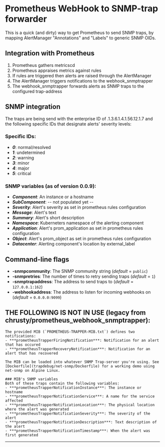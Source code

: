 Prometheus WebHook to SNMP-trap forwarder
=========================================

This is a quick (and dirty) way to get Prometheus to send SNMP traps, by mapping AlertManager "Annotations" and "Labels" to generic SNMP OIDs.

Integration with Prometheus
---------------------------
1. Prometheus gathers metricscd 
2. Prometheus appraises metrics against rules
3. If rules are triggered then alerts are raised through the AlertManager
4. The AlertManager triggers notifications to the webhook_snmptrapper
5. The webhook_snmptrapper forwards alerts as SNMP traps to the configured trap-address

SNMP integration
----------------
The traps are being send with the enterprise ID of .1.3.6.1.4.1.56.12.1.7 and the following specific IDs that designate alerts' severity levels:

### Specific IDs:
- ***0***: normal/resolved
- ***1***: undetermined
- ***2***: warning
- ***3***: minor
- ***4***: major
- ***5***: critical

### SNMP variables (as of version 0.0.9):
- ***Component***: An instance or a hostname
- ***SubComponent***: -- not populated yet --
- ***Severity***: Alert's severity as set in prometheus rules configuration
- ***Message***: Alert's text
- ***Summary***: Alert's short description
- ***Namespace***: Kuberneters namespace of the alerting component
- ***Application***: Alert's prom_application as set in prometheus rules configuration
- ***Object***: Alert's prom_object as set in prometheus rules configuration
- ***Datacenter***: Alerting component's location by external_label

Command-line flags
------------------
- **-snmpcommunity**: The SNMP community string (_default_ = `public`)
- **-snmpretries**: The number of times to retry sending traps (_default_ = `1`)
- **-snmptrapaddress**: The address to send traps to (_default_ = `127.0.0.1:162`)
- **-webhookaddress**: The address to listen for incoming webhooks on (_default_ = `0.0.0.0:9099`)



THE FOLLOWING IS NOT IN USE (legacy from chrusty/prometheus_webhook_snmptrapper):
------------------
    The provided MIB (`PROMETHEUS-TRAPPER-MIB.txt`) defines two notifications:
    - ***prometheusTrapperFiringNotification***: Notification for an alert that has occured
    - ***prometheusTrapperRecoveryNotification***: Notification for an alert that has recovered

    The MIB can be loaded into whatever SNMP Trap-server you're using. See [Dockerfile](trapdebug/net-snmp/Dockerfile) for a working demo using net-snmp on Alpine Linux.

    ### MIB's SNMP variables
    Both of these traps contain the following variables:
    - ***prometheusTrapperNotificationInstance***: The instance or hostname
    - ***prometheusTrapperNotificationService***: A name for the service affected
    - ***prometheusTrapperNotificationLocation***: The physical location where the alert was generated
    - ***prometheusTrapperNotificationSeverity***: The severity of the alert
    - ***prometheusTrapperNotificationDescription***: Text description of the alert
    - ***prometheusTrapperNotificationTimestamp***: When the alert was first generated
------------------
